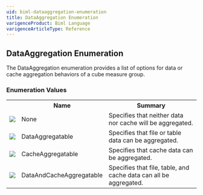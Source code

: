 ```yaml
---
uid: biml-dataaggregation-enumeration
title: DataAggregation Enumeration
varigenceProduct: Biml Language
varigenceArticleType: Reference
---
```


## DataAggregation Enumeration<div class="LanguageSummary"><div class ="SummaryItem">The DataAggregation enumeration provides a list of options for data or cache aggregation behaviors of a cube measure group.</div></div><div class="EnumValueGroup">### Enumeration Values<table id="EnumValue" class="MemberList"><tbody><tr><th class="MemberTypeIconColumnHeader">&nbsp;</th><th class="MemberNameColumnHeader">Name</th><th class="MemberSummaryColumnHeader">Summary</th></tr><tr class="cd0"><td align="center" class="MemberTypeIcon"><img src="enumValue.png"></img></td><td class="MemberName">None</td><td class="MemberSummary"><div class ="SummaryItem">Specifies that neither data nor cache will be aggregated.</div></td></tr><tr class="cd1"><td align="center" class="MemberTypeIcon"><img src="enumValue.png"></img></td><td class="MemberName">DataAggregatable</td><td class="MemberSummary"><div class ="SummaryItem">Specifies that file or table data can be aggregated.</div></td></tr><tr class="cd0"><td align="center" class="MemberTypeIcon"><img src="enumValue.png"></img></td><td class="MemberName">CacheAggregatable</td><td class="MemberSummary"><div class ="SummaryItem">Specifies that cache data can be aggregated.</div></td></tr><tr class="cd1"><td align="center" class="MemberTypeIcon"><img src="enumValue.png"></img></td><td class="MemberName">DataAndCacheAggregatable</td><td class="MemberSummary"><div class ="SummaryItem">Specifies that file, table, and cache data can all be aggregated.</div></td></tr></tbody></table></div>